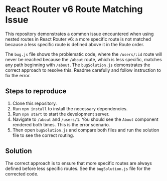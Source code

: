 # React Router v6 Route Matching Issue

This repository demonstrates a common issue encountered when using nested routes in React Router v6: a more specific route is not matched because a less specific route is defined above it in the Route order. 

The `bug.js` file shows the problematic code, where the `/users/:id` route will never be reached because the `/about` route, which is less specific, matches any path beginning with `/about`. The `bugSolution.js` demonstrates the correct approach to resolve this.  Readme carefully and follow instruction to fix the error.

## Steps to reproduce

1. Clone this repository.
2. Run `npm install` to install the necessary dependencies.
3. Run `npm start` to start the development server.
4. Navigate to `/about` and `/users/1`. You should see the `About` component rendered both times. This is the error scenario.
5. Then open `bugSolution.js` and compare both files and run the solution file to see the correct routing.

## Solution

The correct approach is to ensure that more specific routes are always defined before less specific routes. See the `bugSolution.js` file for the corrected code.